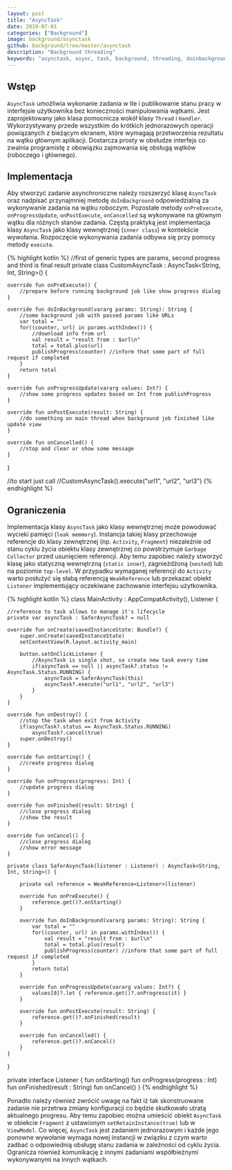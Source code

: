```yaml
---
layout: post
title: "AsyncTask"
date: 2019-07-01
categories: ["Background"]
image: background/asynctask
github: background/tree/master/asynctask
description: "Background threading"
keywords: "asynctask, async, task, background, threading, doinbackground, onpreexecute, onprogressupdate, onpostexecuted, execute, weakreference, android, programowanie, programming"
---
```


## Wstęp
`AsyncTask` umożliwia wykonanie zadania w tle i publikowanie stanu pracy w interfejsie użytkownika bez konieczności manipulowania wątkami. Jest zaprojektowany jako klasa pomocnicza wokół klasy `Thread` i `Handler`. Wykorzystywany przede wszystkim do krótkich jednorazowych operacji powiązanych z bieżącym ekranem, które wymagają przetworzenia rezultatu na wątku głównym aplikacji. Dostarcza prosty w obsłudze interfejs co zwalnia programistę z obowiązku zajmowania się obsługą wątków (roboczego i głównego).

## Implementacja
Aby stworzyć zadanie asynchroniczne należy rozszerzyć klasę `AsyncTask` oraz nadpisać przynajmniej metodę `doInBackground` odpowiedzialną za wykonywanie zadania na wątku roboczym. Pozostałe metody `onPreExecute`, `onProgressUpdate`, `onPostExecute`, `onCancelled` są wykonywane na głównym wątku dla różnych stanów zadania. Częstą praktyką jest implementacja klasy `AsyncTask` jako klasy wewnętrznej (`inner class`) w kontekście wywołania. Rozpoczęcie wykonywania zadania odbywa się przy pomocy metody `execute`.

{% highlight kotlin %}
//first of generic types are params, second progress and third is final result
private class CustomAsyncTask : AsyncTask<String, Int, String>() {

    override fun onPreExecute() {
        //prepare before running background job like show progress dialog
    }

    override fun doInBackground(vararg params: String): String {
        //some background job with passed params like URLs
        var total = ""
        for((counter, url) in params.withIndex()) {
            //download info from url
            val result = "result from : $url\n"
            total = total.plus(url)
            publishProgress(counter) //inform that some part of full request if completed
        }
        return total
    }

    override fun onProgressUpdate(vararg values: Int?) {
        //show some progress updates based on Int from publishProgress
    }

    override fun onPostExecute(result: String) {
        //do something on main thread when background job finished like update view
    }

    override fun onCancelled() {
        //stop and clear or show some message
    }
}

//to start just call
//CustomAsyncTask().execute("url1", "url2", "url3")
{% endhighlight %}

## Ograniczenia
Implementacja klasy `AsyncTask` jako klasy wewnętrznej może powodować wycieki pamięci (`leak memmory`). Instancja takiej klasy przechowuje referencje do klasy zewnętrznej (np. `Activity`, `Fragment`) niezależnie od stanu cyklu życia obiektu klasy zewnętrznej co powstrzymuje `Garbage Collector` przed usunięciem referencji. Aby temu zapobiec należy stworzyć klasę jako statyczną wewnętrzną (`static inner`), zagnieżdżoną (`nested`) lub na poziomie `top-level`. W przypadku wymaganej referencji do `Activity` warto posłużyć się słabą referencją `WeakReference` lub przekazać obiekt `Listener` implementujący oczekiwane zachowanie interfejsu użytkownika.

{% highlight kotlin %}
class MainActivity : AppCompatActivity(), Listener {
    
    //reference to task allows to manage it's lifecycle
    private var asyncTask : SaferAsyncTask? = null

    override fun onCreate(savedInstanceState: Bundle?) {
        super.onCreate(savedInstanceState)
        setContentView(R.layout.activity_main)
		
        button.setOnClickListener {
            //AsyncTask is single shot, so create new task every time
            if(asyncTask == null || asyncTask?.status != AsyncTask.Status.RUNNING) {
                asyncTask = SaferAsyncTask(this)
                asyncTask?.execute("url1", "url2", "url3")
            }
        }
    }

    override fun onDestroy() {
        //stop the task when exit from Activity
        if(asyncTask?.status == AsyncTask.Status.RUNNING)
            asyncTask?.cancel(true)
        super.onDestroy()
    }

    override fun onStarting() {
        //create progress dialog
    }

    override fun onProgress(progress: Int) {
        //update progress dialog
    }

    override fun onFinished(result: String) {
        //close progress dialog
        //show the result
    }

    override fun onCancel() {
        //close progress dialog
        //show error message
    }

    private class SaferAsyncTask(listener : Listener) : AsyncTask<String, Int, String>() {

        private val reference = WeakReference<Listener>(listener)

        override fun onPreExecute() {
            reference.get()?.onStarting()
        }

        override fun doInBackground(vararg params: String): String {
            var total = ""
            for((counter, url) in params.withIndex()) {
                val result = "result from : $url\n"
                total = total.plus(result)
                publishProgress(counter) //inform that some part of full request if completed
            }
            return total
        }

        override fun onProgressUpdate(vararg values: Int?) {
            values[0]?.let { reference.get()?.onProgress(it) }
        }

        override fun onPostExecute(result: String) {
            reference.get()?.onFinished(result)
        }

        override fun onCancelled() {
            reference.get()?.onCancel()
        }
    }
}

private interface Listener {
    fun onStarting()
    fun onProgress(progress : Int)
    fun onFinished(result : String)
    fun onCancel()
}
{% endhighlight %}

Ponadto należy również zwrócić uwagę na fakt iż tak skonstruowane zadanie nie przetrwa zmiany konfiguracji co będzie skutkowało utratą aktualnego progresu. Aby temu zapobiec można umieścić obiekt `AsyncTask` w obiekcie `Fragment` z ustawionym `setRetainInstance(true)` lub w `ViewModel`. Co więcej, `AsyncTask` jest zadaniem jednorazowym i każde jego ponowne wywołanie wymaga nowej instancji w związku z czym warto zadbać o odpowiednią obsługę stanu zadania w zależności od cyklu życia. Ogranicza również komunikację z innymi zadaniami współbieżnymi wykonywanymi na innych wątkach.